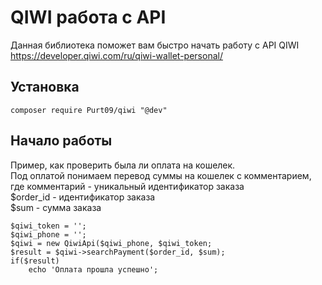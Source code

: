# QIWI работа с API #
Данная библиотека поможет вам быстро начать работу с API QIWI
https://developer.qiwi.com/ru/qiwi-wallet-personal/
## Установка ##
```
composer require Purt09/qiwi "@dev"
```
## Начало работы
Пример, как проверить была ли оплата на кошелек. \
Под оплатой понимаем перевод суммы на кошелек с комментарием, где комментарий - уникальный идентификатор заказа \
$order_id - идентификатор заказа \
$sum - сумма заказа
```
$qiwi_token = '';
$qiwi_phone = '';
$qiwi = new QiwiApi($qiwi_phone, $qiwi_token;
$result = $qiwi->searchPayment($order_id, $sum);
if($result)
    echo 'Оплата прошла успешно';
 ```

 
